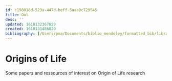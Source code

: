 ```yaml
---
id: c198018d-523a-447d-beff-5aaa9c729545
title: Ool
desc: ''
updated: 1610132367829
created: 1610131486820
bibliography: [/Users/pma/Documents/biblio_mendeley/formatted_bib/library_formatted.bib]
---
```


# Origins of Life

Some papers and ressources of interest on Origin of Life research
